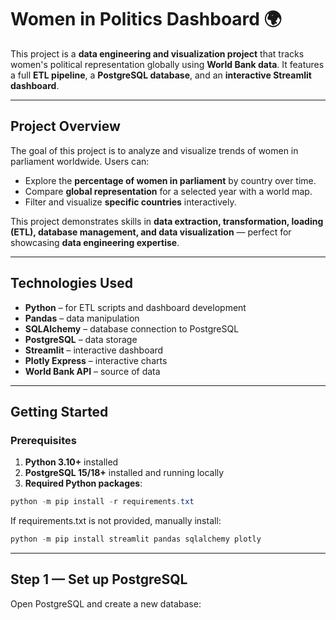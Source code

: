# Women in Politics Dashboard 🌍

This project is a **data engineering and visualization project** that tracks women's political representation globally using **World Bank data**. It features a full **ETL pipeline**, a **PostgreSQL database**, and an **interactive Streamlit dashboard**.

---

## Project Overview

The goal of this project is to analyze and visualize trends of women in parliament worldwide. Users can:

- Explore the **percentage of women in parliament** by country over time.
- Compare **global representation** for a selected year with a world map.
- Filter and visualize **specific countries** interactively.

This project demonstrates skills in **data extraction, transformation, loading (ETL), database management, and data visualization** — perfect for showcasing **data engineering expertise**.

---

## Technologies Used

- **Python** – for ETL scripts and dashboard development  
- **Pandas** – data manipulation  
- **SQLAlchemy** – database connection to PostgreSQL  
- **PostgreSQL** – data storage  
- **Streamlit** – interactive dashboard  
- **Plotly Express** – interactive charts  
- **World Bank API** – source of data

---


## Getting Started

### Prerequisites

1. **Python 3.10+** installed  
2. **PostgreSQL 15/18+** installed and running locally  
3. **Required Python packages**:  

```powershell
python -m pip install -r requirements.txt
```

If requirements.txt is not provided, manually install:
```powershell
python -m pip install streamlit pandas sqlalchemy plotly
```
---

## Step 1 — Set up PostgreSQL

Open PostgreSQL and create a new database:
